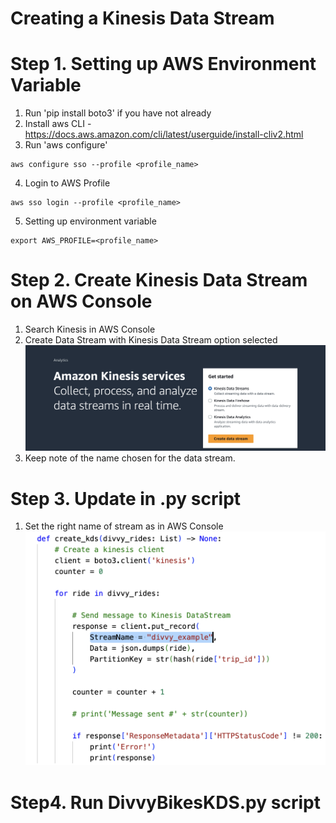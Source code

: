 # Creating a Kinesis Data Stream

# Step 1. Setting up AWS Environment Variable

1. Run 'pip install boto3' if you have not already
2. Install aws CLI - https://docs.aws.amazon.com/cli/latest/userguide/install-cliv2.html
3. Run 'aws configure'
```
aws configure sso --profile <profile_name>
```
4. Login to AWS Profile
```
aws sso login --profile <profile_name>
```

5. Setting up environment variable
```
export AWS_PROFILE=<profile_name>
```

# Step 2. Create Kinesis Data Stream on AWS Console

1. Search Kinesis in AWS Console
2. Create Data Stream with Kinesis Data Stream option selected
![Data Stream](img1.png)
3. Keep note of the name chosen for the data stream.

# Step 3. Update in .py script

1. Set the right name of stream as in AWS Console
![Data Stream Name](img2.png)

# Step4. Run DivvyBikesKDS.py script
